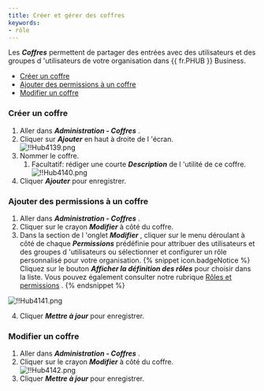 ```yaml
---
title: Créer et gérer des coffres
keywords:
- rôle
---
```

Les ***Coffres*** permettent de partager des entrées avec des utilisateurs et des groupes d 'utilisateurs de votre organisation dans {{ fr.PHUB }} Business.  

* [Créer un coffre](#créer-un-coffre)  
* [Ajouter des permissions à un coffre](#ajouter-des-permissions-à-un-coffre)  
* [Modifier un coffre](#modifier-un-coffre)  

### Créer un coffre 

1. Aller dans ***Administration - Coffres*** . 
1. Cliquer sur ***Ajouter*** en haut à droite de l 'écran.  
![!!Hub4139.png](/img/fr/hub/Hub4139.png) 
1. Nommer le coffre. 
    1. Facultatif: rédiger une courte ***Description*** de l 'utilité de ce coffre.  
    ![!!Hub4140.png](/img/fr/hub/Hub4140.png) 
1. Cliquer ***Ajouter*** pour enregistrer. 

### Ajouter des permissions à un coffre 

1. Aller dans ***Administration - Coffres*** . 
1. Cliquer sur le crayon ***Modifier*** à côté du coffre. 
1. Dans la section de l 'onglet ***Modifier*** , cliquer sur le menu déroulant à côté de chaque ***Permissions*** prédéfinie pour attribuer des utilisateurs et des groupes d 'utilisateurs ou sélectionner et configurer un rôle personnalisé pour votre organisation. 
{% snippet icon.badgeNotice %} 
Cliquez sur le bouton ***Afficher la définition des rôles*** pour choisir dans la liste. Vous pouvez également consulter notre rubrique [Rôles et permissions](/fr/hub/web-interface/hub-overview/administration/configuration-security/system-permissions/roles-permissions/) . 
{% endsnippet %}
 
![!!Hub4141.png](/img/fr/hub/Hub4141.png)  

4. Cliquer ***Mettre à jour*** pour enregistrer. 

### Modifier un coffre 

1. Aller dans ***Administration - Coffres*** . 
1. Cliquer sur le crayon ***Modifier*** à côté du coffre.  
![!!Hub4142.png](/img/fr/hub/Hub4142.png) 
1. Cliquer ***Mettre à jour*** pour enregistrer. 

